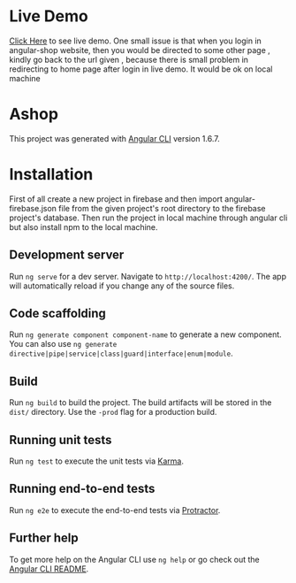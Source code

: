 # Live Demo
[Click Here](https://angular-shop-3c539.firebaseapp.com) to see live demo. One small issue is that when you login in angular-shop website, then you would be directed to some other page , kindly go back to the url given , because there is small problem in redirecting to home page after login in live demo. It would be ok on local machine

# Ashop

This project was generated with [Angular CLI](https://github.com/angular/angular-cli) version 1.6.7.

# Installation
First of all create a new project in firebase and then import angular-firebase.json file from the given project's root directory to the firebase project's database.
Then run the project in local machine through angular cli but also install npm to the local machine.

## Development server

Run `ng serve` for a dev server. Navigate to `http://localhost:4200/`. The app will automatically reload if you change any of the source files.

## Code scaffolding

Run `ng generate component component-name` to generate a new component. You can also use `ng generate directive|pipe|service|class|guard|interface|enum|module`.

## Build

Run `ng build` to build the project. The build artifacts will be stored in the `dist/` directory. Use the `-prod` flag for a production build.

## Running unit tests

Run `ng test` to execute the unit tests via [Karma](https://karma-runner.github.io).

## Running end-to-end tests

Run `ng e2e` to execute the end-to-end tests via [Protractor](http://www.protractortest.org/).

## Further help

To get more help on the Angular CLI use `ng help` or go check out the [Angular CLI README](https://github.com/angular/angular-cli/blob/master/README.md).
